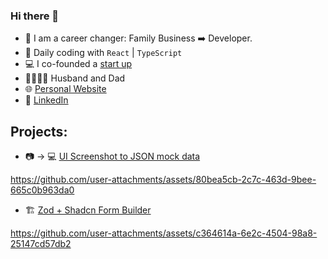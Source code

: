 ### Hi there 👋

- 🔄  I am a career changer: Family Business ➡️ Developer.
- 🌱  Daily coding with `React` | `TypeScript`
- 💻  I co-founded a [start up](https://www.botany.io)
- 👨‍👩‍👦‍👦  Husband and Dad
- :globe_with_meridians: [Personal Website](https://www.heykyle.com)
- :office: [LinkedIn](https://www.linkedin.com/in/kylecodes)

## Projects:
- 📷 -> 💻 [UI Screenshot to JSON mock data](https://www.screenshotdata.com)
  
https://github.com/user-attachments/assets/80bea5cb-2c7c-463d-9bee-665c0b963da0

- 🏗️ [Zod + Shadcn Form Builder](https://github.com/krichdev/form-builder)
  
https://github.com/user-attachments/assets/c364614a-6e2c-4504-98a8-25147cd57db2


